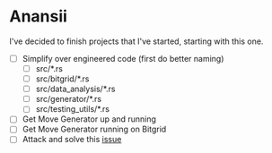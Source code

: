 # Anansii
I've decided to finish projects that I've started, starting with this one.

- [ ] Simplify over engineered code (first do better naming)
  - [ ] src/*.rs
  - [ ] src/bitgrid/*.rs
  - [ ] src/data_analysis/*.rs
  - [ ] src/generator/*.rs
  - [ ] src/testing_utils/*.rs 
- [ ] Get Move Generator up and running
- [ ] Get Move Generator running on Bitgrid
- [ ] Attack and solve this [issue](https://github.com/pashneal/anansii/issues/1)
